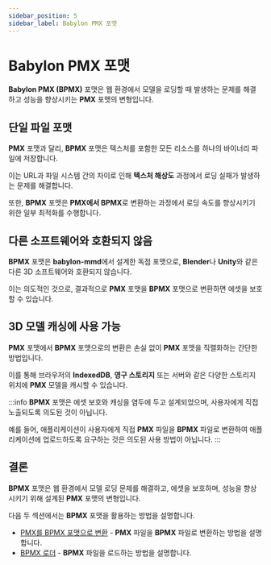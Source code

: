 ```yaml
---
sidebar_position: 5
sidebar_label: Babylon PMX 포맷
---
```


# Babylon PMX 포맷

**Babylon PMX (BPMX)** 포맷은 웹 환경에서 모델을 로딩할 때 발생하는 문제를 해결하고 성능을 향상시키는 **PMX** 포맷의 변형입니다.

## 단일 파일 포맷

**PMX** 포맷과 달리, **BPMX** 포맷은 텍스처를 포함한 모든 리소스를 하나의 바이너리 파일에 저장합니다.

이는 URL과 파일 시스템 간의 차이로 인해 **텍스처 해상도** 과정에서 로딩 실패가 발생하는 문제를 해결합니다.

또한, **BPMX** 포맷은 **PMX에서 BPMX**로 변환하는 과정에서 로딩 속도를 향상시키기 위한 일부 최적화를 수행합니다.

## 다른 소프트웨어와 호환되지 않음

**BPMX** 포맷은 **babylon-mmd**에서 설계한 독점 포맷으로, **Blender**나 **Unity**와 같은 다른 3D 소프트웨어와 호환되지 않습니다.

이는 의도적인 것으로, 결과적으로 **PMX** 포맷을 **BPMX** 포맷으로 변환하면 에셋을 보호할 수 있습니다.

## 3D 모델 캐싱에 사용 가능

**PMX** 포맷에서 **BPMX** 포맷으로의 변환은 손실 없이 **PMX** 포맷을 직렬화하는 간단한 방법입니다.

이를 통해 브라우저의 **IndexedDB**, **영구 스토리지** 또는 서버와 같은 다양한 스토리지 위치에 **PMX** 모델을 캐시할 수 있습니다.

:::info
**BPMX** 포맷은 에셋 보호와 캐싱을 염두에 두고 설계되었으며, 사용자에게 직접 노출되도록 의도된 것이 아닙니다.

예를 들어, 애플리케이션이 사용자에게 직접 **PMX** 파일을 **BPMX** 파일로 변환하여 애플리케이션에 업로드하도록 요구하는 것은 의도된 사용 방법이 아닙니다.
:::

## 결론

**BPMX** 포맷은 웹 환경에서 모델 로딩 문제를 해결하고, 에셋을 보호하며, 성능을 향상시키기 위해 설계된 **PMX** 포맷의 변형입니다.

다음 두 섹션에서는 **BPMX** 포맷을 활용하는 방법을 설명합니다.

- [PMX를 BPMX 포맷으로 변환](./convert-pmx-to-bpmx-format) - **PMX** 파일을 **BPMX** 파일로 변환하는 방법을 설명합니다.
- [BPMX 로더](./bpmx-loader) - **BPMX** 파일을 로드하는 방법을 설명합니다.
